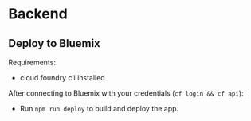 # Backend

## Deploy to Bluemix

Requirements:
- cloud foundry cli installed

After connecting to Bluemix with your credentials (`cf login && cf api`):

- Run `npm run deploy` to build and deploy the app.
